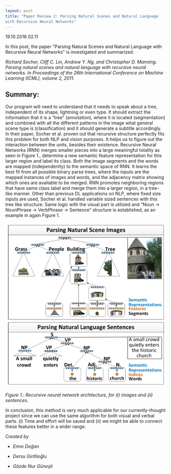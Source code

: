 ```yaml
---
layout: post
title: "Paper Review 2: Parsing Natural Scenes and Natural Language
with Recursive Neural Networks"
---
```


19.10.2018
02.11

In this post, the paper "Parsing Natural Scenes and Natural Language
with Recursive Neural Networks" is investigated and summarized.

*Richard Socher, Cliff C. Lin, Andrew Y. Ng, and Christopher D. Manning. Parsing natural scenes and natural language with recursive neural networks. In Proceedings of the 26th International Conference on Machine Learning (ICML), volume 2, 2011.*

## Summary:

Our program will need to understand that it needs to speak about a tree, independent of its shape, lightning or even type. It should extract the information that it is a “tree” (annotation), where it is located (segmentation) and combined with all the different patterns in the image what general scene type is (classification) and it should generate a subtitle accordingly.
In their paper, Socher et al. proven out that recursive structure perfectly fits this problem for both NLP and vision purposes. It helps us to figure out the interaction between the units, besides their existence. 
Recursive Neural Networks (RNN) merges smaller pieces into a large meaningful totality as seen in Figure 1., determine a new semantic feature representation for this larger region and label its class. Both the image segments and the words are mapped (independently) to the semantic space of RNN. It learns the best fit from all possible binary parse trees, where the inputs are the mapped instances of images and words, and the adjacency matrix showing which ones are available to be merged.
RNN promotes neighboring regions that have same class label and merge them into a larger region, in a tree-like manner. Other than previous DL applications on NLP, where fixed size inputs are used, Socher et al. handled variable sized sentences with this tree like structure. Same logic with the visual part is utilized and “Noun -> NounPhrase -> VerbPhrase -> Sentence” structure is established, as an example in again Figure 1. 

![asd](./../images/paper2-1.png)

*Figure 1.: Recursive neural network architecture, for (i) images and (ii) sentences.*

In conclusion, this method is very much applicable for our currently-thought project since we can use the same algorithm for both visual and verbal parts. (i) Time and effort will be saved and (ii) we might be able to connect these features better in a wider range. 
      
        
          
*Created by*

- *Emre Doğan*

- *Dersu Giritlioğlu*

- *Gözde Nur Güneşli*



